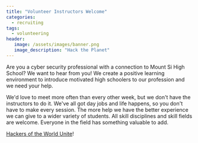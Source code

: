 ```yaml
---
title: "Volunteer Instructors Welcome"
categories:
  - recruiting
tags:
  - volunteering
header:
   image: /assets/images/banner.png
   image_description: "Hack the Planet"
---
```

Are you a cyber security professional with a connection to Mount Si High School? We want to hear from you! We create a positive learning environment to introduce motivated high schoolers to our profession and we need your help. 

We'd love to meet more often than every other week, but we don't have the instructors to do it. We've all got day jobs and life happens, so you don't have to make every session. The more help we have the better experience we can give to a wider variety of students. All skill disciplines and skill fields are welcome. Everyone in the field has something valuable to add. 

[Hackers of the World Unite](https://www.youtube.com/watch?v=l6gXhPFHRDo)!